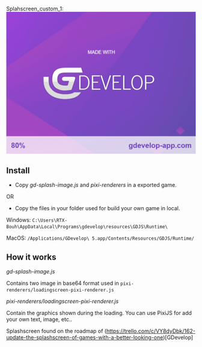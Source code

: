 Splahscreen_custom_1:
![splahscreen_custom_1](https://raw.githubusercontent.com/Bouh/GDevelop_stuff/master/files_for_readme/splahscreen_custom_1.png)


## Install
- Copy *gd-splash-image.js* and *pixi-renderers* in a exported game.

OR

- Copy the files in your folder used for build your own game in local.

Windows: ```C:\Users\RTX-Bouh\AppData\Local\Programs\gdevelop\resources\GDJS\Runtime\```

MacOS: ```/Applications/GDevelop\ 5.app/Contents/Resources/GDJS/Runtime/```


## How it works 

*gd-splash-image.js*

Contains two image in base64 format used in ```pixi-renderers/loadingscreen-pixi-renderer.js```


*pixi-renderers/loadingscreen-pixi-renderer.js*

Contain the graphics shown during the loading.
You can use PixiJS for add your own text, image, etc.. 


Splashscreen found on the roadmap of (https://trello.com/c/VY8dyDbk/162-update-the-splashscreen-of-games-with-a-better-looking-one)[GDevelop]

